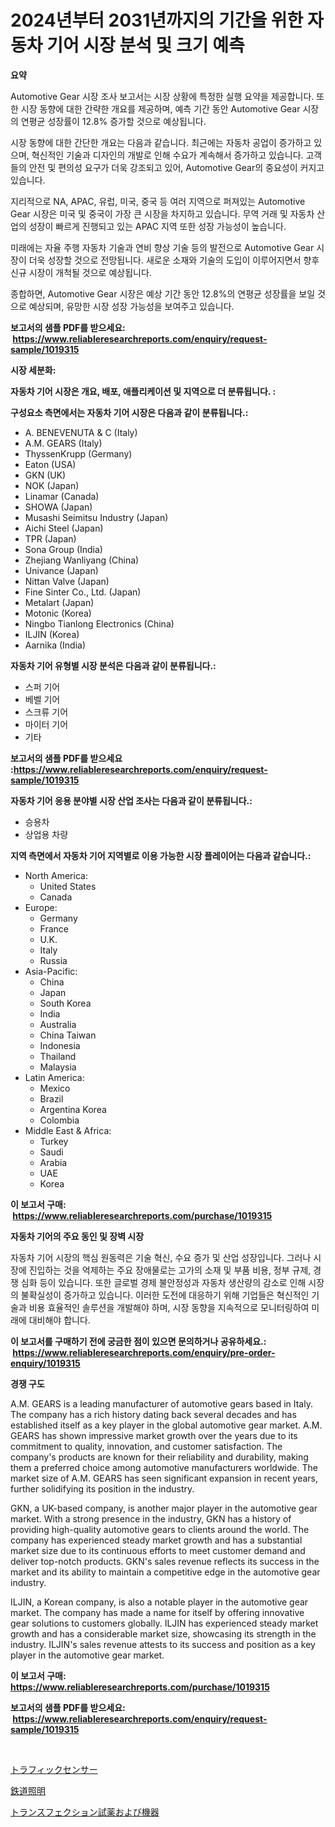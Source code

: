<p><h1>2024년부터 2031년까지의 기간을 위한 자동차 기어 시장 분석 및 크기 예측</h1></p><p><strong>요약</strong></p>
<p><p>Automotive Gear 시장 조사 보고서는 시장 상황에 특정한 실행 요약을 제공합니다. 또한 시장 동향에 대한 간략한 개요를 제공하며, 예측 기간 동안 Automotive Gear 시장의 연평균 성장률이 12.8% 증가할 것으로 예상됩니다. </p><p>시장 동향에 대한 간단한 개요는 다음과 같습니다. 최근에는 자동차 공업이 증가하고 있으며, 혁신적인 기술과 디자인의 개발로 인해 수요가 계속해서 증가하고 있습니다. 고객들의 안전 및 편의성 요구가 더욱 강조되고 있어, Automotive Gear의 중요성이 커지고 있습니다. </p><p>지리적으로 NA, APAC, 유럽, 미국, 중국 등 여러 지역으로 퍼져있는 Automotive Gear 시장은 미국 및 중국이 가장 큰 시장을 차지하고 있습니다. 무역 거래 및 자동차 산업의 성장이 빠르게 진행되고 있는 APAC 지역 또한 성장 가능성이 높습니다. </p><p>미래에는 자율 주행 자동차 기술과 연비 향상 기술 등의 발전으로 Automotive Gear 시장이 더욱 성장할 것으로 전망됩니다. 새로운 소재와 기술의 도입이 이루어지면서 향후 신규 시장이 개척될 것으로 예상됩니다. </p><p>종합하면, Automotive Gear 시장은 예상 기간 동안 12.8%의 연평균 성장률을 보일 것으로 예상되며, 유망한 시장 성장 가능성을 보여주고 있습니다.</p></p>
<p><strong>보고서의 샘플 PDF를 받으세요: &nbsp;<a href="https://www.reliableresearchreports.com/enquiry/request-sample/1019315">https://www.reliableresearchreports.com/enquiry/request-sample/1019315</a></strong></p>
<p><strong>시장 세분화:</strong></p>
<p><strong> 자동차 기어 시장은 개요, 배포, 애플리케이션 및 지역으로 더 분류됩니다. :</strong></p>
<p><strong>구성요소 측면에서는 자동차 기어 시장은 다음과 같이 분류됩니다.:</strong></p>
<p><ul><li>A. BENEVENUTA & C (Italy)</li><li>A.M. GEARS (Italy)</li><li>ThyssenKrupp (Germany)</li><li>Eaton (USA)</li><li>GKN (UK)</li><li>NOK (Japan)</li><li>Linamar (Canada)</li><li>SHOWA (Japan)</li><li>Musashi Seimitsu Industry (Japan)</li><li>Aichi Steel (Japan)</li><li>TPR (Japan)</li><li>Sona Group (India)</li><li>Zhejiang Wanliyang (China)</li><li>Univance (Japan)</li><li>Nittan Valve (Japan)</li><li>Fine Sinter Co., Ltd. (Japan)</li><li>Metalart (Japan)</li><li>Motonic (Korea)</li><li>Ningbo Tianlong Electronics (China)</li><li>ILJIN (Korea)</li><li>Aarnika (India)</li></ul></p>
<p><strong> 자동차 기어 유형별 시장 분석은 다음과 같이 분류됩니다.:</strong></p>
<p><ul><li>스퍼 기어</li><li>베벨 기어</li><li>스크류 기어</li><li>마이터 기어</li><li>기타</li></ul></p>
<p><strong>보고서의 샘플 PDF를 받으세요 :<a href="https://www.reliableresearchreports.com/enquiry/request-sample/1019315">https://www.reliableresearchreports.com/enquiry/request-sample/1019315</a></strong></p>
<p><strong> 자동차 기어 응용 분야별 시장 산업 조사는 다음과 같이 분류됩니다.:</strong></p>
<p><ul><li>승용차</li><li>상업용 차량</li></ul></p>
<p><strong>지역 측면에서 자동차 기어 지역별로 이용 가능한 시장 플레이어는 다음과 같습니다.:</strong></p>
<p><ul>
    <li>
        North America:
        <ul>
            <li>United States</li>
            <li>Canada</li>
        </ul>
    </li>
    <li>
        Europe:
        <ul>
            <li>Germany</li>
            <li>France</li>
            <li>U.K.</li>
            <li>Italy</li>
            <li>Russia</li>
        </ul>
    </li>
    <li>
        Asia-Pacific:
        <ul>
            <li>China</li>
            <li>Japan</li>
            <li>South Korea</li>
            <li>India</li>
            <li>Australia</li>
            <li>China Taiwan</li>
            <li>Indonesia</li>
            <li>Thailand</li>
            <li>Malaysia</li>
        </ul>
    </li>
    <li>
        Latin America:
        <ul>
            <li>Mexico</li>
            <li>Brazil</li>
            <li>Argentina Korea</li>
            <li>Colombia</li>
        </ul>
    </li>
    <li>
        Middle East & Africa:
        <ul>
            <li>Turkey</li>
            <li>Saudi</li>
            <li>Arabia</li>
            <li>UAE</li>
            <li>Korea</li>
        </ul>
    </li>
    </ul></p>
<p><strong>이 보고서 구매: &nbsp;<a href="https://www.reliableresearchreports.com/purchase/1019315">https://www.reliableresearchreports.com/purchase/1019315</a></strong></p>
<p><strong>자동차 기어의 주요 동인 및 장벽 시장</strong></p>
<p><p>자동차 기어 시장의 핵심 원동력은 기술 혁신, 수요 증가 및 산업 성장입니다. 그러나 시장에 진입하는 것을 억제하는 주요 장애물로는 고가의 소재 및 부품 비용, 정부 규제, 경쟁 심화 등이 있습니다. 또한 글로벌 경제 불안정성과 자동차 생산량의 감소로 인해 시장의 불확실성이 증가하고 있습니다. 이러한 도전에 대응하기 위해 기업들은 혁신적인 기술과 비용 효율적인 솔루션을 개발해야 하며, 시장 동향을 지속적으로 모니터링하여 미래에 대비해야 합니다.</p></p>
<p><strong>이 보고서를 구매하기 전에 궁금한 점이 있으면 문의하거나 공유하세요.: &nbsp;<a href="https://www.reliableresearchreports.com/enquiry/pre-order-enquiry/1019315">https://www.reliableresearchreports.com/enquiry/pre-order-enquiry/1019315</a></strong></p>
<p><strong>경쟁 구도</strong></p>
<p><p>A.M. GEARS is a leading manufacturer of automotive gears based in Italy. The company has a rich history dating back several decades and has established itself as a key player in the global automotive gear market. A.M. GEARS has shown impressive market growth over the years due to its commitment to quality, innovation, and customer satisfaction. The company's products are known for their reliability and durability, making them a preferred choice among automotive manufacturers worldwide. The market size of A.M. GEARS has seen significant expansion in recent years, further solidifying its position in the industry.</p><p>GKN, a UK-based company, is another major player in the automotive gear market. With a strong presence in the industry, GKN has a history of providing high-quality automotive gears to clients around the world. The company has experienced steady market growth and has a substantial market size due to its continuous efforts to meet customer demand and deliver top-notch products. GKN's sales revenue reflects its success in the market and its ability to maintain a competitive edge in the automotive gear industry.</p><p>ILJIN, a Korean company, is also a notable player in the automotive gear market. The company has made a name for itself by offering innovative gear solutions to customers globally. ILJIN has experienced steady market growth and has a considerable market size, showcasing its strength in the industry. ILJIN's sales revenue attests to its success and position as a key player in the automotive gear market.</p></p>
<p><strong>이 보고서 구매: &nbsp; <a href="https://www.reliableresearchreports.com/purchase/1019315">https://www.reliableresearchreports.com/purchase/1019315</a></strong></p>
<p><strong>보고서의 샘플 PDF를 받으세요: &nbsp;<a href="https://www.reliableresearchreports.com/enquiry/request-sample/1019315">https://www.reliableresearchreports.com/enquiry/request-sample/1019315</a></strong><strong></strong></p>
<p>&nbsp;</p>
<p><p><a href="https://github.com/xtkhtofdt934839/Market-Research-Report-List-1/blob/main/41706118226.md">トラフィックセンサー</a></p><p><a href="https://github.com/ddwcuskozol07187/Market-Research-Report-List-1/blob/main/64783538227.md">鉄道照明</a></p><p><a href="https://github.com/marbadji/Market-Research-Report-List-1/blob/main/57785328228.md">トランスフェクション試薬および機器</a></p></p>